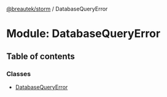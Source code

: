 [@breautek/storm](../README.md) / DatabaseQueryError

# Module: DatabaseQueryError

## Table of contents

### Classes

- [DatabaseQueryError](../classes/DatabaseQueryError.DatabaseQueryError-1.md)
